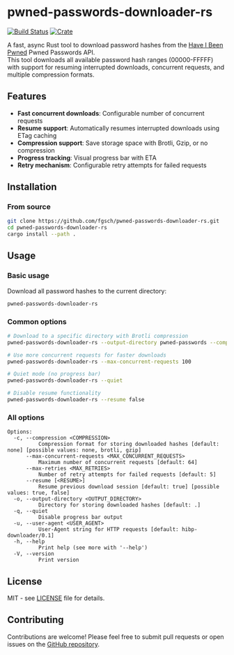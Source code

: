 # pwned-passwords-downloader-rs

[![Build Status](https://github.com/fgsch/pwned-passwords-downloader-rs/actions/workflows/ci.yml/badge.svg?branch=main)](https://github.com/fgsch/pwned-passwords-downloader-rs/actions/workflows/ci.yml)
[![Crate](https://img.shields.io/crates/v/pwned_passwords_downloader_rs.svg)](https://crates.io/crates/pwned_passwords_downloader_rs)

A fast, async Rust tool to download password hashes from the [Have
I Been Pwned](https://haveibeenpwned.com/) Pwned Passwords API.  
This tool downloads all available password hash ranges (00000-FFFFF)
with support for resuming interrupted downloads, concurrent requests,
and multiple compression formats.

## Features

- **Fast concurrent downloads**: Configurable number of concurrent requests
- **Resume support**: Automatically resumes interrupted downloads using ETag caching
- **Compression support**: Save storage space with Brotli, Gzip, or no compression
- **Progress tracking**: Visual progress bar with ETA
- **Retry mechanism**: Configurable retry attempts for failed requests

## Installation

### From source

```sh
git clone https://github.com/fgsch/pwned-passwords-downloader-rs.git
cd pwned-passwords-downloader-rs
cargo install --path .
```

## Usage

### Basic usage

Download all password hashes to the current directory:

```sh
pwned-passwords-downloader-rs
```

### Common options

```sh
# Download to a specific directory with Brotli compression
pwned-passwords-downloader-rs --output-directory pwned-passwords --compression brotli

# Use more concurrent requests for faster downloads
pwned-passwords-downloader-rs --max-concurrent-requests 100

# Quiet mode (no progress bar)
pwned-passwords-downloader-rs --quiet

# Disable resume functionality
pwned-passwords-downloader-rs --resume false
```

### All options

```
Options:
  -c, --compression <COMPRESSION>
          Compression format for storing downloaded hashes [default: none] [possible values: none, brotli, gzip]
      --max-concurrent-requests <MAX_CONCURRENT_REQUESTS>
          Maximum number of concurrent requests [default: 64]
      --max-retries <MAX_RETRIES>
          Number of retry attempts for failed requests [default: 5]
      --resume [<RESUME>]
          Resume previous download session [default: true] [possible values: true, false]
  -o, --output-directory <OUTPUT_DIRECTORY>
          Directory for storing downloaded hashes [default: .]
  -q, --quiet
          Disable progress bar output
  -u, --user-agent <USER_AGENT>
          User-Agent string for HTTP requests [default: hibp-downloader/0.1]
  -h, --help
          Print help (see more with '--help')
  -V, --version
          Print version
```

## License

MIT - see [LICENSE](LICENSE) file for details.

## Contributing

Contributions are welcome! Please feel free to submit pull requests
or open issues on the [GitHub
repository](https://github.com/fgsch/pwned-passwords-downloader-rs).
